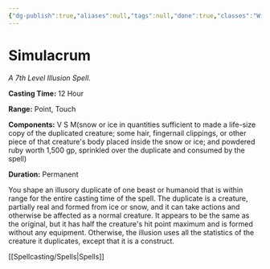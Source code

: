 ```yaml
---
{"dg-publish":true,"aliases":null,"tags":null,"done":true,"classes":"Wizard,","spellLevel":7,"school":"Illusion","source":"PHB","permalink":"/spells/simulacrum/","dgHomeLink":false,"dgPassFrontmatter":true}
---
```


# Simulacrum
*A 7th Level Illusion Spell.*

**Casting Time:** 12 Hour

**Range:** Point, Touch

**Components:** V S M(snow or ice in quantities sufficient to made a life-size copy of the duplicated creature; some hair, fingernail clippings, or other piece of that creature's body placed inside the snow or ice; and powdered ruby worth 1,500 gp, sprinkled over the duplicate and consumed by the spell)

**Duration:** Permanent

You shape an illusory duplicate of one beast or humanoid that is within range for the entire casting time of the spell. The duplicate is a creature, partially real and formed from ice or snow, and it can take actions and otherwise be affected as a normal creature. It appears to be the same as the original, but it has half the creature's hit point maximum and is formed without any equipment. Otherwise, the illusion uses all the statistics of the creature it duplicates, except that it is a construct.

[[Spellcasting/Spells|Spells]]